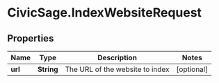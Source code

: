 # CivicSage.IndexWebsiteRequest

## Properties

Name | Type | Description | Notes
------------ | ------------- | ------------- | -------------
**url** | **String** | The URL of the website to index | [optional] 


